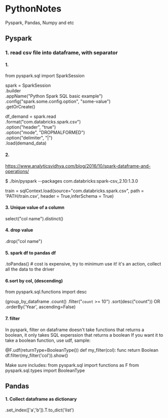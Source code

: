 # PythonNotes
Pyspark, Pandas, Numpy and etc


Pyspark
---------------------
### 1. read csv file into dataframe, with separator

#### 1.
from pyspark.sql import SparkSession

spark = SparkSession \
    .builder \
    .appName("Python Spark SQL basic example") \
    .config("spark.some.config.option", "some-value") \
    .getOrCreate()

  df_demand = spark.read\
        .format("com.databricks.spark.csv")\
        .option("header", "true")\
        .option("mode", "DROPMALFORMED")\
        .option("delimiter", "|")\
        .load(demand_data)

#### 2.
https://www.analyticsvidhya.com/blog/2016/10/spark-dataframe-and-operations/

$ ./bin/pyspark --packages com.databricks:spark-csv_2.10:1.3.0

train = sqlContext.load(source="com.databricks.spark.csv", path = 'PATH/train.csv', header = True,inferSchema = True)

#### 3. Unique value of a column
select("col name").distinct()

#### 4. drop value
.drop("col name")

#### 5. spark df to pandas df
.toPandas() # cost is expensive, try to minimum use it! it's an action, collect all the data to the driver

#### 6.sort by col, (descending)
from pyspark.sql.functions import desc

(group_by_dataframe
    .count()
    .filter("`count` >= 10")
    .sort(desc("count"))
OR
.orderBy('Year', ascending=False)

#### 7. filter
In pyspark, filter on dataframe doesn't take functions that returns a boolean,
it only takes SQL experssion that returns a boolean
If you want it to take a boolean function, use udf, sample: 

@F.udf(returnType=BooleanType())
def my_filter(col):
    func
    return Boolean    
df.filter(my_filter('col')).show()

Make sure includes:
from pyspark.sql import functions as F
from pyspark.sql.types import BooleanType


Pandas
---------------------
#### 1. Collect dataframe as dictionary
.set_index(['a','b']).T.to_dict('list')
